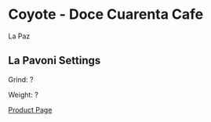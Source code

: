 
# Coyote - Doce Cuarenta Cafe

La Paz

## La Pavoni Settings

Grind: ?

Weight: ?



[Product Page](https://maps.app.goo.gl/JaEjz1H6mEB74hVp8)

